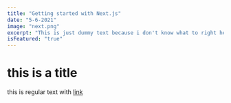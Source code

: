 ```yaml
---
title: "Getting started with Next.js"
date: "5-6-2021"
image: "next.png"
excerpt: "This is just dummy text because i don't know what to right here, how are you? are you fine?"
isFeatured: "true"
---
```


# this is a title 

this is regular text with [link](https://www.google.com)
